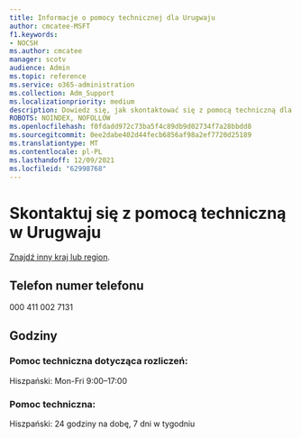 ```yaml
---
title: Informacje o pomocy technicznej dla Urugwaju
author: cmcatee-MSFT
f1.keywords:
- NOCSH
ms.author: cmcatee
manager: scotv
audience: Admin
ms.topic: reference
ms.service: o365-administration
ms.collection: Adm_Support
ms.localizationpriority: medium
description: Dowiedz się, jak skontaktować się z pomocą techniczną dla swojego kraju lub regionu.
ROBOTS: NOINDEX, NOFOLLOW
ms.openlocfilehash: f0fdadd972c73ba5f4c89db9d02734f7a28bbdd8
ms.sourcegitcommit: 0ee2dabe402d44fecb6856af98a2ef7720d25189
ms.translationtype: MT
ms.contentlocale: pl-PL
ms.lasthandoff: 12/09/2021
ms.locfileid: "62998768"
---
```

# <a name="contact-support-for-uruguay"></a>Skontaktuj się z pomocą techniczną w Urugwaju

[Znajdź inny kraj lub region](../get-help-support.md).

## <a name="phone-number"></a>Telefon numer telefonu
000 411 002 7131

## <a name="hours"></a>Godziny
### <a name="billing-support"></a>Pomoc techniczna dotycząca rozliczeń:

Hiszpański: Mon-Fri 9:00–17:00

### <a name="technical-support"></a>Pomoc techniczna:

Hiszpański: 24 godziny na dobę, 7 dni w tygodniu
